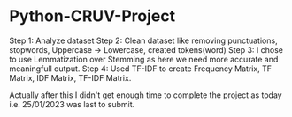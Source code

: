 # Python-CRUV-Project
Step 1: Analyze dataset
Step 2: Clean dataset like removing punctuations, stopwords, Uppercase -> Lowercase, created tokens(word)
Step 3: I chose to use Lemmatization over Stemming as here we need more accurate and meaningfull output.
Step 4: Used TF-IDF to create Frequency Matrix, TF Matrix, IDF Matrix, TF-IDF Matrix.

Actually after this I didn't get enough time to complete the project as today i.e. 25/01/2023 was last to submit.
